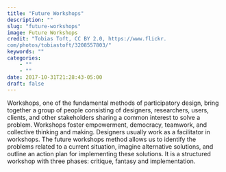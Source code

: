 ```yaml
---
title: "Future Workshops"
description: ""
slug: "future-workshops"
image: Future Workshops
credit: "Tobias Toft, CC BY 2.0, https://www.flickr.com/photos/tobiastoft/3208557803/"
keywords: ""
categories:
    - ""
    - ""
date: 2017-10-31T21:28:43-05:00
draft: false
---
```


Workshops, one of the fundamental methods of participatory design, bring together a group of people consisting of designers, researchers, users, clients, and other stakeholders sharing a common interest to solve a problem. Workshops foster empowerment, democracy, teamwork, and collective thinking and making. Designers usually work as a facilitator in workshops. The future workshops method allows us to identify the problems related to a current situation, imagine alternative solutions, and outline an action plan for implementing these solutions. It is a structured workshop with three phases: critique, fantasy and implementation.
